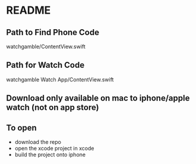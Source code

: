 # README

## Path to Find Phone Code

watchgamble/ContentView.swift

## Path for Watch Code

watchgamble Watch App/ContentView.swift

## Download only available on mac to iphone/apple watch (not on app store)

## To open

- download the repo
- open the xcode project in xcode
- build the project onto iphone
